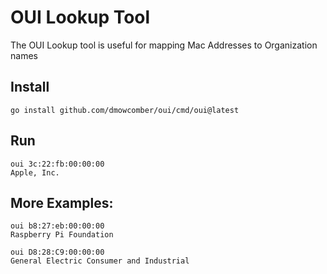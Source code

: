 # OUI Lookup Tool
The OUI Lookup tool is useful for mapping Mac Addresses to Organization names

## Install
```
go install github.com/dmowcomber/oui/cmd/oui@latest
```

## Run
```
oui 3c:22:fb:00:00:00
Apple, Inc.
```

## More Examples:
```
oui b8:27:eb:00:00:00
Raspberry Pi Foundation

oui D8:28:C9:00:00:00
General Electric Consumer and Industrial
```
